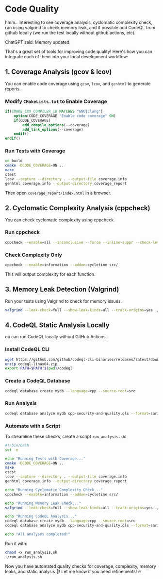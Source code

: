 # Code Quality

hmm.. interesting to see coverage analysis, cyclomatic complexity check, run using valgrind to check memory leak, and if possible add CodeQL from github locally (we run the test locally without github actions, etc).

ChatGPT said:
Memory updated

That's a great set of tools for improving code quality! Here's how you can integrate each of them into your local development workflow:

## 1. Coverage Analysis (gcov & lcov)

You can enable code coverage using `gcov`, `lcov`, and `genhtml` to generate reports.

### Modify `CMakeLists.txt` to Enable Coverage

```cmake
if(CMAKE_CXX_COMPILER_ID MATCHES "GNU|Clang")
    option(CODE_COVERAGE "Enable code coverage" ON)
    if(CODE_COVERAGE)
        add_compile_options(--coverage)
        add_link_options(--coverage)
    endif()
endif()
```

### Run Tests with Coverage

```sh
cd build
cmake -DCODE_COVERAGE=ON ..
make
ctest
lcov --capture --directory . --output-file coverage.info
genhtml coverage.info --output-directory coverage_report
```

Then open `coverage_report/index.html` in a browser.

## 2. Cyclomatic Complexity Analysis (cppcheck)

You can check cyclomatic complexity using cppcheck.

### Run cppcheck

```sh
cppcheck --enable=all --inconclusive --force --inline-suppr --check-level=exhaustive --suppress=missingIncludeSystem --max-configs=100 --template=gcc --verbose --xml --output-file=cppcheck_report.xml src/
```

### Check Complexity Only

```sh
cppcheck --enable=information --addon=cycletime src/
```

This will output complexity for each function.

## 3. Memory Leak Detection (Valgrind)

Run your tests using Valgrind to check for memory issues.

```sh
valgrind --leak-check=full --show-leak-kinds=all --track-origins=yes ./unit/StatusLed/StatusLedTests
```

## 4. CodeQL Static Analysis Locally

ou can run CodeQL locally without GitHub Actions.

### Install CodeQL CLI

```sh
wget https://github.com/github/codeql-cli-binaries/releases/latest/download/codeql-linux64.zip
unzip codeql-linux64.zip
export PATH=$PATH:$(pwd)/codeql
```

### Create a CodeQL Database

```sh
codeql database create mydb --language=cpp --source-root=src
```

### Run Analysis

```sh
codeql database analyze mydb cpp-security-and-quality.qls --format=sarif-latest --output=codeql-results.sarif
```

### Automate with a Script

To streamline these checks, create a script `run_analysis.sh`:

```sh
#!/bin/bash
set -e

echo "Running Tests with Coverage..."
cmake -DCODE_COVERAGE=ON ..
make
ctest
lcov --capture --directory . --output-file coverage.info
genhtml coverage.info --output-directory coverage_report

echo "Running Cyclomatic Complexity Check..."
cppcheck --enable=information --addon=cycletime src/

echo "Running Memory Leak Check..."
valgrind --leak-check=full --show-leak-kinds=all --track-origins=yes ./unit/StatusLed/StatusLedTests

echo "Running CodeQL Analysis..."
codeql database create mydb --language=cpp --source-root=src
codeql database analyze mydb cpp-security-and-quality.qls --format=sarif-latest --output=codeql-results.sarif

echo "All analyses completed!"
```

Run it with:

```sh
chmod +x run_analysis.sh
./run_analysis.sh
```

Now you have automated quality checks for coverage, complexity, memory leaks, and static analysis 🚀! Let me know if you need refinements! 🔥
